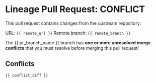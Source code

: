 # Lineage Pull Request: CONFLICT

This pull request contains changes from the upstream repository:

URL: `{{ remote_url }}`
Remote branch: `{{ remote_branch }}`

The {{ pr_branch_name }} branch has **one or more unresolved merge conflicts** that
you must resolve before merging this pull request!

## Conflicts

```diff
{{ conflict_diff }}
```
